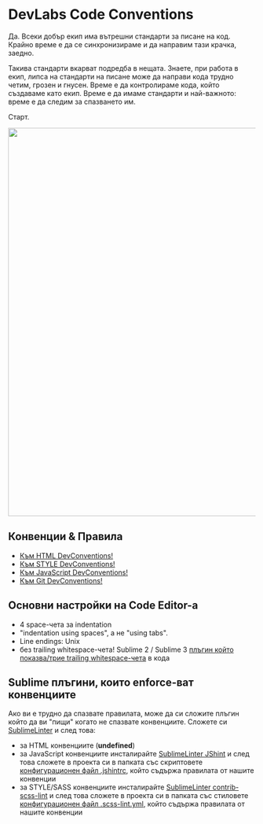 # DevLabs Code Conventions

Да. Всеки добър екип има вътрешни стандарти за писане на код. Крайно време е да се синхронизираме и да направим тази крачка, заедно.

Такива стандарти вкарват подредба в нещата. Знаете, при работа в екип, липса на стандарти на писане може да направи кода трудно четим, грозен и гнусен. Време е да контролираме кода, който създаваме като екип. Време е да имаме стандарти и най-важното: време е да следим за спазването им.

Старт.

<img src="http://i1.kym-cdn.com/photos/images/original/000/519/011/3f9.png" width="790" />

## Конвенции & Правила
- [Към HTML DevConventions!](html.md)
- [Към STYLE DevConventions!](style.md)
- [Към JavaScript DevConventions!](javascript.md)
- [Към Git DevConventions!](git.md)

## Основни настройки на Code Editor-а
- 4 space-чета за indentation
- "indentation using spaces", а не "using tabs".
- Line endings: Unix
- без trailing whitespace-чета! Sublime 2 / Sublime 3 [плъгин който показва/трие trailing whitespace-чета](http://github.com/SublimeText/TrailingSpaces) в кода

## Sublime плъгини, които enforce-ват конвенциите
Ако ви е трудно да спазвате правилата, може да си сложите плъгин който да ви "пищи" когато не спазвате конвенциите. Сложете си [SublimeLinter](http://sublimelinter.readthedocs.org/en/latest/) и след това:
- за HTML конвенциите (**undefined**)
- за JavaScript конвенциите инсталирайте [SublimeLinter JShint](https://github.com/SublimeLinter/SublimeLinter-jshint) и след това сложете в проекта си в папката със скриптовете [конфигурационен файл .jshintrc](https://github.com/superKalo/front-end-starter-template/blob/master/js/.jshintrc), който съдържа правилата от нашите конвенции
- за STYLE/SASS конвенциите инсталирайте [Sublime​Linter contrib-scss-lint](https://packagecontrol.io/packages/SublimeLinter-contrib-scss-lint) и след това сложете в проекта си в папката със стиловете [конфигурационен файл .scss-lint.yml](https://github.com/superKalo/front-end-starter-template/blob/master/styles/.scss-lint.yml), който съдържа правилата от нашите конвенции